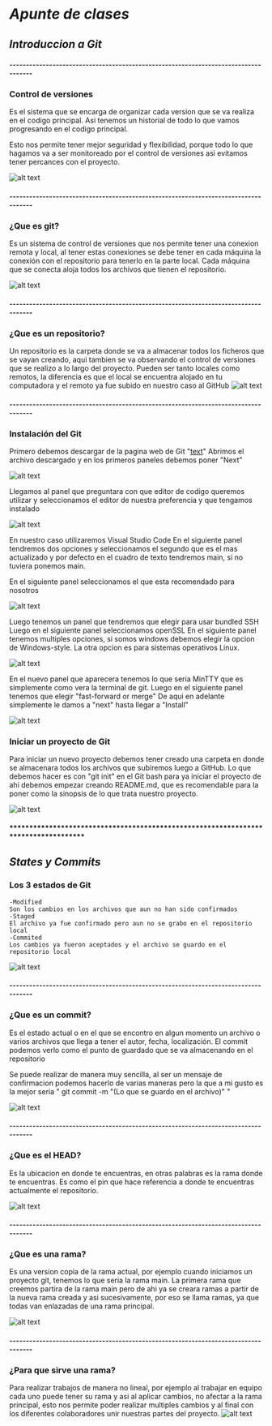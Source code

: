 # _*Apunte de clases*_

## *Introduccion a Git*
#### -----------------------------------------------------------------------------------
### Control de versiones
Es el sistema que se encarga de organizar cada version que se va realiza en el codigo principal.
Asi tenemos un historial de todo lo que vamos progresando en el codigo principal.

Esto nos permite tener mejor seguridad y flexibilidad, porque todo lo que hagamos va a ser monitoreado por el control de versiones asi evitamos tener percances con el proyecto.
  
![alt text](https://codideep.com/img/blogpost/imagenportada/201811200000001.png)

#### -----------------------------------------------------------------------------------
### ¿Que es git?
Es un sistema de control de versiones que nos permite tener una conexion remota y local, al tener estas conexiones se debe tener en cada máquina la conexión con el repositorio para tenerlo en la parte local.
Cada máquina que se conecta aloja todos los archivos que tienen el repositorio.
  
 ![alt text](https://upload.wikimedia.org/wikipedia/commons/thumb/e/e0/Git-logo.svg/800px-Git-logo.svg.png)

#### -----------------------------------------------------------------------------------
### ¿Que es un repositorio?
Un repositorio es la carpeta donde se va a almacenar todos los ficheros que se vayan creando, aqui tambien se va observando el control de versiones que se realizo a lo largo del proyecto.
Pueden ser tanto locales como remotos, la diferencia es que el local se encuentra alojado en tu computadora y el remoto ya fue subido en nuestro caso al GitHub
![alt text](https://blogs.iadb.org/conocimiento-abierto/wp-content/uploads/sites/10/2014/06/New-Picture.png)

#### -----------------------------------------------------------------------------------
### Instalación del Git

Primero debemos descargar de la pagina web de Git "[text](https://git-scm.com/downloads)" 
Abrimos el archivo descargado y en los primeros paneles debemos poner "Next"
 
![alt text](https://www.mclibre.org/consultar/informatica/img/git/git-instalacion-01.png)
 
Llegamos al panel que preguntara con que editor de codigo queremos utilizar y seleccionamos el editor de nuestra preferencia y que tengamos instalado 
 
![alt text](https://www.solvetic.com/uploads/monthly_11_2021/tutorials-9832-0-34695800-1635843407.png)
 
En nuestro caso utilizaremos Visual Studio Code
En el siguiente panel tendremos dos opciones y seleccionamos el segundo que es el mas actualizado y por defecto en el cuadro de texto tendremos main, si no tuviera ponemos main.
 
En el siguiente panel seleccionamos el que esta recomendado para nosotros 
 
![alt text](https://www.ionos.com/es-us/digitalguide/fileadmin/DigitalGuide/Screenshots_2022/screenshot-of-path-environment-options-during-git-bash-installation.jpg)
 
Luego tenemos un panel que tendremos que elegir para usar bundled SSH
Luego en el siguiente panel seleccionamos openSSL
En el siguiente panel tenemos multiples opciones, si somos windows debemos elegir la opcion de Windows-style. La otra opcion es para sistemas operativos Linux.
 
![alt text](https://kinsta.com/wp-content/uploads/2023/04/line-ending-conversions.png)
 
En el nuevo panel que aparecera tenemos lo que seria MinTTY que es simplemente como vera la terminal de git.
Luego en el siguiente panel tenemos que elegir "fast-forward or merge"
De aqui en adelante simplemente le damos a "next" hasta llegar a "Install"
 
![alt text](https://miro.medium.com/v2/resize:fit:990/1*XYMyRItzk_HQVSoeFXmLkw.png)

### Iniciar un proyecto de Git

Para iniciar un nuevo proyecto debemos tener creado una carpeta en donde se almacenara todos los archivos que subiremos luego a GitHub.
Lo que debemos hacer es con "git init" en el Git bash para ya iniciar el proyecto de ahi debemos empezar creando README.md, que es recomendable para la poner como la sinopsis de lo que trata nuestro proyecto.
         
![alt text](https://media.geeksforgeeks.org/wp-content/uploads/20220915184539/GitInit1.jpg)

#### ***********************************************************************************
## *States y Commits*
### Los 3 estados de Git
    -Modified
    Son los cambios en los archivos que aun no han sido confirmados 
    -Staged
    El archivo ya fue confirmado pero aun no se grabo en el repositorio local
    -Commited
    Los cambios ya fueron aceptados y el archivo se guardo en el repositorio local

![alt text](https://i.ytimg.com/vi/dEBWNvY8dY4/maxresdefault.jpg)

#### -----------------------------------------------------------------------------------
### ¿Que es un commit?
Es el estado actual o en el que se encontro en algun momento un archivo o varios archivos que llega a tener el autor, fecha, localización.
El commit podemos verlo como el punto de guardado que se va almacenando en el repositorio

Se puede realizar de manera muy sencilla, al ser un mensaje de confirmacion podemos hacerlo de varias maneras pero la que a mi gusto es la mejor seria " git commit -m "(Lo que se guardo en el archivo)" "

![alt text](https://i.imgur.com/ogoyi2W.png)

#### -----------------------------------------------------------------------------------
### ¿Que es el HEAD?

Es la ubicacion en donde te encuentras, en otras palabras es la rama donde te encuentras.
Es como el pin que hace referencia a donde te encuentras actualmente el repositorio.

![alt text](https://media.geeksforgeeks.org/wp-content/uploads/20230504180513/git-head-architecture.webp)

#### -----------------------------------------------------------------------------------
### ¿Que es una rama?

Es una version copia de la rama actual, por ejemplo cuando iniciamos un proyecto git, tenemos lo que seria la rama main.
La primera rama que creemos partira de la rama main pero de ahi ya se creara ramas a partir de la nueva rama creada y asi sucesivamente, por eso se llama ramas, ya que todas van enlazadas de una rama principal.

![alt text](https://media.datacamp.com/cms/google/ad_4nxf_maaumizik2_rv90hfm0msw-ugg4h1qqw6ccptxgswvukyg5uvusuw8e71ier7hcxugept-skyaf81nvxocgyfafrfsemrobon-gkpalhosbgbrxtwdple928ngt6tvxrecb9hz7eiwvpb6rh-ifqy18.png)

#### -----------------------------------------------------------------------------------
### ¿Para que sirve una rama?

Para realizar trabajos de manera no lineal, por ejemplo al trabajar en equipo cada uno puede tener su rama y asi al aplicar cambios, no afectar a la rama principal, esto nos permite poder realizar multiples cambios y al final con los diferentes colaboradores unir nuestras partes del proyecto.
![alt text](https://www.unir.net/wp-content/uploads/2023/03/git2.jpg)
